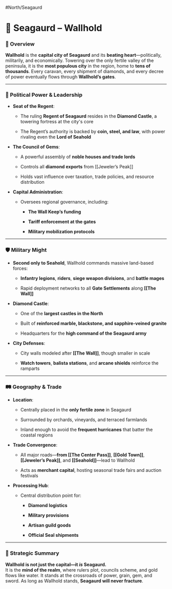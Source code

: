 #North/Seagaurd 

# 🏰 Seagaurd – Wallhold

### 📍 Overview

**Wallhold** is the **capital city of Seagaurd** and its **beating heart**—politically, militarily, and economically. Towering over the only fertile valley of the peninsula, it is the **most populous city** in the region, home to **tens of thousands**. Every caravan, every shipment of diamonds, and every decree of power eventually flows through **Wallhold’s gates**.

---

### 👑 Political Power & Leadership

- **Seat of the Regent**:
    
    - The ruling **Regent of Seagaurd** resides in the **Diamond Castle**, a towering fortress at the city's core
        
    - The Regent’s authority is backed by **coin, steel, and law**, with power rivaling even the **Lord of Seahold**
        
- **The Council of Gems**:
    
    - A powerful assembly of **noble houses and trade lords**
        
    - Controls all **diamond exports** from [[Jeweler’s Peak]]
        
    - Holds vast influence over taxation, trade policies, and resource distribution
        
- **Capital Administration**:
    
    - Oversees regional governance, including:
        
        - **The Wall Keep’s funding**
            
        - **Tariff enforcement at the gates**
            
        - **Military mobilization protocols**
            

---

### 🛡️ Military Might

- **Second only to Seahold**, Wallhold commands massive land-based forces:
    
    - **Infantry legions**, **riders**, **siege weapon divisions**, and **battle mages**
        
    - Rapid deployment networks to all **Gate Settlements** along **[[The Wall]]**
        
- **Diamond Castle**:
    
    - One of the **largest castles in the North**
        
    - Built of **reinforced marble, blackstone, and sapphire-veined granite**
        
    - Headquarters for the **high command of the Seagaurd army**
        
- **City Defenses**:
    
    - City walls modeled after **[[The Wall]]**, though smaller in scale
        
    - **Watch towers**, **balista stations**, and **arcane shields** reinforce the ramparts
        

---

### 🛤️ Geography & Trade

- **Location**:
    
    - Centrally placed in the **only fertile zone** in Seagaurd
        
    - Surrounded by orchards, vineyards, and terraced farmlands
        
    - Inland enough to avoid the **frequent hurricanes** that batter the coastal regions
        
- **Trade Convergence**:
    
    - All major roads—**from [[The Center Pass]]**, **[[Gold Town]]**, **[[Jeweler’s Peak]]**, and **[[Seahold]]**—lead to Wallhold
        
    - Acts as **merchant capital**, hosting seasonal trade fairs and auction festivals
        
- **Processing Hub**:
    
    - Central distribution point for:
        
        - **Diamond logistics**
            
        - **Military provisions**
            
        - **Artisan guild goods**
            
        - **Official Seal shipments**
            

---

### 🧭 Strategic Summary

**Wallhold is not just the capital—it _is_ Seagaurd.**  
It is the **mind of the realm**, where rulers plot, councils scheme, and gold flows like water. It stands at the crossroads of power, grain, gem, and sword. As long as Wallhold stands, **Seagaurd will never fracture**.
